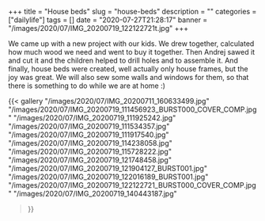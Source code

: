 +++
title = "House beds"
slug = "house-beds"
description = ""
categories = ["dailylife"]
tags = []
date = "2020-07-27T21:28:17"
banner = "/images/2020/07/IMG_20200719_122122721t.jpg"
+++

We came up with a new project with our kids. We drew together, calculated how much wood we need and went to buy it together. Then Andrej sawed it and cut it and the children helped to drill holes and to assemble it. And finally, house beds were created, well actually only house frames, but the joy was great. We will also sew some walls and windows for them, so that there is something to do while we are at home :)


{{< gallery
  "/images/2020/07/IMG_20200711_160633499.jpg"
  "/images/2020/07/IMG_20200719_111456923_BURST000_COVER_COMP.jpg"
  "/images/2020/07/IMG_20200719_111925242.jpg"
  "/images/2020/07/IMG_20200719_111534357.jpg"
  "/images/2020/07/IMG_20200719_111917540.jpg"
  "/images/2020/07/IMG_20200719_114238058.jpg"
  "/images/2020/07/IMG_20200719_115728222.jpg"
  "/images/2020/07/IMG_20200719_121748458.jpg"
  "/images/2020/07/IMG_20200719_121904127_BURST001.jpg"
  "/images/2020/07/IMG_20200719_122016189_BURST001.jpg"
  "/images/2020/07/IMG_20200719_122122721_BURST000_COVER_COMP.jpg"
  "/images/2020/07/IMG_20200719_140443187.jpg"
>}}

